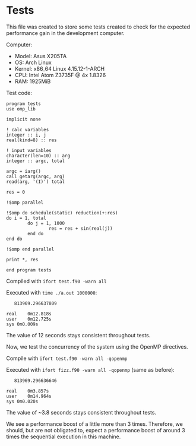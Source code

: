 # Tests

This file was created to store some tests created to check for the expected performance gain in the development computer.


Computer:

- Model: Asus X205TA
- OS: Arch Linux
- Kernel: x86_64 Linux 4.15.12-1-ARCH
- CPU: Intel Atom Z3735F @ 4x 1.8326
- RAM: 1925MiB

Test code:

```fortan
program tests
use omp_lib

implicit none

! calc variables
integer :: i, j
real(kind=8) :: res

! input variables
character(len=10) :: arg
integer :: argc, total

argc = iarg()
call getarg(argc, arg)
read(arg, '(I)') total

res = 0

!$omp parallel

!$omp do schedule(static) reduction(+:res)
do i = 1, total
        do j = 1, 1000
                res = res + sin(real(j))
        end do
end do

!$omp end parallel

print *, res

end program tests
```

Compiled with `ifort test.f90 -warn all`

Executed with `time ./a.out 1000000`:
```
   813969.296637809

real	0m12.818s
user	0m12.725s
sys	0m0.009s
```

The value of 12 seconds stays consistent throughout tests.

Now, we test the concurrency of the system using the OpenMP directives.

Compile with `ifort test.f90 -warn all -qopenmp`

Executed with `ifort fizz.f90 -warn all -qopenmp` (same as before):
```
   813969.296636646

real	0m3.857s
user	0m14.964s
sys	0m0.020s
```

The value of ~3.8 seconds stays consistent throughout tests.

We see a performance boost of a little more than 3 times. Therefore, we should, but are not obligated to, expect a performance boost of around 3 times the sequential execution in this machine.
